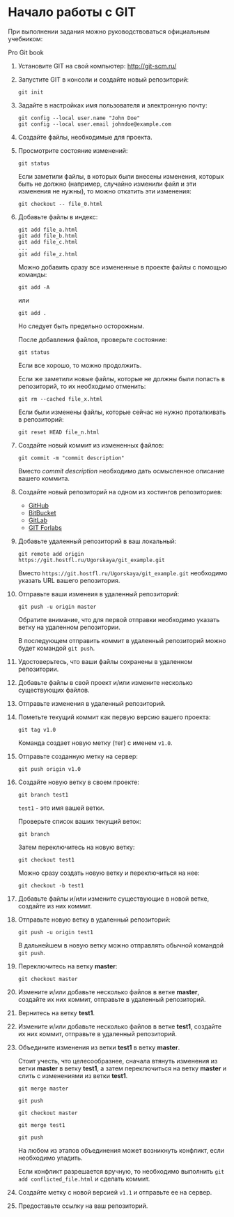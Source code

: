 # Начало работы с GIT
При выполнении задания можно руководствоваться официальным учебником:

Pro Git book

1. Установите GIT на свой компьютер: http://git-scm.ru/

2. Запустите GIT в консоли и создайте новый репозиторий:
    ```
    git init
    ```  
3. Задайте в настройках имя пользователя и электронную почту:
    ```
    git config --local user.name "John Doe"
    git config --local user.email johndoe@example.com
    ```

4. Создайте файлы, необходимые для проекта.

5. Просмотрите состояние изменений:
    ```
    git status
    ```

    Если заметили файлы, в которых были внесены изменения, которых быть не должно (например, случайно изменили файл и эти изменения не нужны), то можно откатить эти изменения:

    ```
    git checkout -- file_0.html
    ```

6. Добавьте файлы в индекс:
    ```
    git add file_a.html
    git add file_b.html
    git add file_c.html
    ...
    git add file_z.html
    ```

    Можно добавить сразу все измененные в проекте файлы с помощью команды:
    ```
    git add -A
    ```
    или
    ```
    git add .
    ``` 

    Но следует быть предельно осторожным.

    После добавления файлов, проверьте состояние:

    ```
    git status
    ```

    Если все хорошо, то можно продолжить.

    Если же заметили новые файлы, которые не должны были попасть в репозиторий, то их необходимо отменить:

    ```
    git rm --cached file_x.html
    ```

    Если были изменены файлы, которые сейчас не нужно проталкивать в репозиторий:

    ```
    git reset HEAD file_n.html
    ```


7. Создайте новый коммит из измененных файлов:
    ```
    git commit -m "commit description"
    ```

    Вместо *commit description* необходимо дать осмысленное описание вашего коммита.


8. Создайте новый репозиторий на одном из хостингов репозиториев:

    - [GitHub](https://github.com/)
    - [BitBucket](https://bitbucket.org/)
    - [GitLab](https://gitlab.com/)
    - [GIT Forlabs](https://git.hostfl.ru/)

9. Добавьте удаленный репозиторий в ваш локальный:

    ```
    git remote add origin https://git.hostfl.ru/Ugorskaya/git_example.git
    ```

    Вместо `https://git.hostfl.ru/Ugorskaya/git_example.git` необходимо указать URL вашего репозитория.

10. Отправьте ваши изменеия в удаленный репозиторий:

    ```
    git push -u origin master
    ```

    Обратите внимание, что для первой отправки необходимо указать ветку на удаленном репозитории.

    В последующем отправить коммит в удаленный репозиторий можно будет командой `git push`.

11. Удостоверьтесь, что ваши файлы сохранены в удаленном репозитории.

12. Добавьте файлы в свой проект и/или измените несколько существующих файлов.

13. Отправьте изменения в удаленный репозиторий.

14. Пометьте текущий коммит как первую версию вашего проекта:

    ```
    git tag v1.0
    ```

    Команда создает новую метку (тег) с именем `v1.0`.

15. Отправьте созданную метку на сервер:

    ```
    git push origin v1.0
    ```

16. Создайте новую ветку в своем проекте:

    ```
    git branch test1
    ```

    `test1` - это имя вашей ветки.


    Проверьте список ваших текущий веток:

    ```
    git branch
    ```

    Затем переключитесь на новую ветку:

    ```
    git checkout test1
    ```

    Можно сразу создать новую ветку и переключиться на нее:

    ```
    git checkout -b test1
    ```

17. Добавьте файлы и/или измените существующие в новой ветке, создайте из них коммит.

18. Отправьте новую ветку в удаленный репозиторий:

    ```
    git push -u origin test1
    ```

    В дальнейшем в новую ветку можно отправлять обычной командой `git push`.

19. Переключитесь на ветку **master**:

    ```
    git checkout master
    ```

20. Измените и/или добавьте несколько файлов в ветке **master**, создайте их них коммит, отправьте в удаленный репозиторий.

21. Вернитесь на ветку **test1**.

22. Измените и/или добавьте несколько файлов в ветке **test1**, создайте их них коммит, отправьте в удаленный репозиторий.

23. Объедините изменения из ветки **test1** в ветку **master**.

    Стоит учесть, что целесообразнее, сначала втянуть изменения из ветки **master** в ветку **test1**, а затем переключиться на ветку **master** и слить с изменениями из ветки **test1**.

    ```
    git merge master

    git push

    git checkout master

    git merge test1

    git push
    ```

    На любом из этапов объединения может возникнуть конфликт, если необходимо уладить.

    Если конфликт разрешается вручную, то необходимо выполнить `git add conflicted_file.html` и сделать коммит.

24. Создайте метку с новой версией `v1.1` и отправьте ее на сервер.

25. Предоставьте ссылку на ваш репозиторий.
